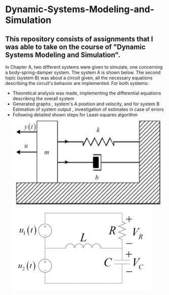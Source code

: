 # Dynamic-Systems-Modeling-and-Simulation
## This repository consists of assignments that I was able to take on the course of "Dynamic Systems Modeling and Simulation". 

In Chapter A, two different systems were given to simulate, one concerning a body-spring-damper system. The system A is shown below. The second topic (system B) was about a circuit given, all the necessary equations describing the 
circuit's behavior are implemented. For both systems:
- Theoretical analysis was made, implementing the differential equations describing the overall system
- Generated graphs , system's A position and velocity, and for system B Estimation of system output , investigation of estimates in case of errors 
- Following detailed shown steps for Least-squares algorithm
![System A](https://github.com/ladiasnk/Dynamic-Systems-Modeling-and-Simulation/blob/main/Chapter%20A/system%20A.jpg)
![System B](https://github.com/ladiasnk/Dynamic-Systems-Modeling-and-Simulation/blob/main/Chapter%20A/circuit.jpg)

